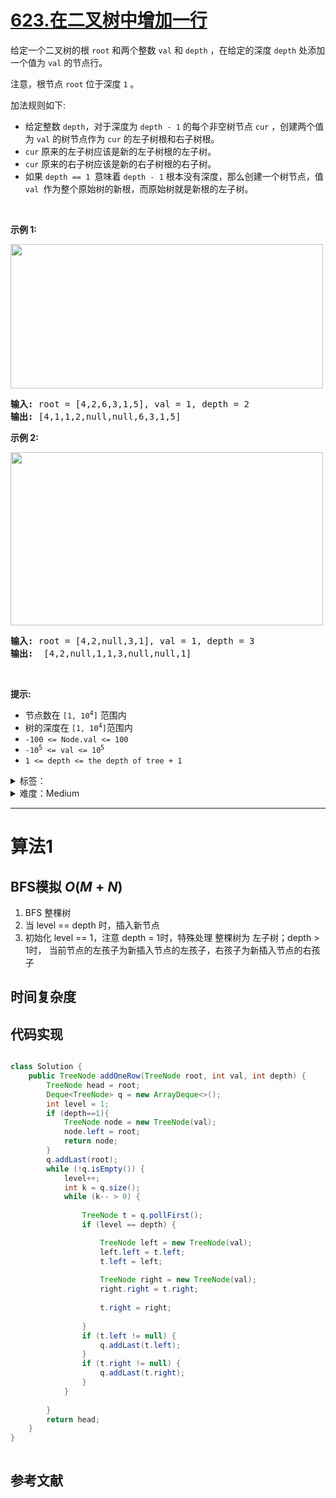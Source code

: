 # [623.在二叉树中增加一行](https://leetcode.cn/problems/add-one-row-to-tree/)

<p>给定一个二叉树的根&nbsp;<code>root</code>&nbsp;和两个整数 <code>val</code> 和&nbsp;<code>depth</code>&nbsp;，在给定的深度&nbsp;<code>depth</code>&nbsp;处添加一个值为 <code>val</code> 的节点行。</p>

<p>注意，根节点&nbsp;<code>root</code>&nbsp;位于深度&nbsp;<code>1</code>&nbsp;。</p>

<p>加法规则如下:</p>

<ul>
	<li>给定整数&nbsp;<code>depth</code>，对于深度为&nbsp;<code>depth - 1</code> 的每个非空树节点 <code>cur</code> ，创建两个值为 <code>val</code> 的树节点作为 <code>cur</code> 的左子树根和右子树根。</li>
	<li><code>cur</code> 原来的左子树应该是新的左子树根的左子树。</li>
	<li><code>cur</code> 原来的右子树应该是新的右子树根的右子树。</li>
	<li>如果 <code>depth == 1 </code>意味着&nbsp;<code>depth - 1</code>&nbsp;根本没有深度，那么创建一个树节点，值 <code>val </code>作为整个原始树的新根，而原始树就是新根的左子树。</li>
</ul>

<p>&nbsp;</p>

<p><strong>示例 1:</strong></p>

<p><img src="https://assets.leetcode.com/uploads/2021/03/15/addrow-tree.jpg" style="height: 231px; width: 500px;" /></p>

<pre>
<strong>输入:</strong> root = [4,2,6,3,1,5], val = 1, depth = 2
<strong>输出:</strong> [4,1,1,2,null,null,6,3,1,5]</pre>

<p><strong>示例 2:</strong></p>

<p><img src="https://assets.leetcode.com/uploads/2021/03/11/add2-tree.jpg" style="height: 277px; width: 500px;" /></p>

<pre>
<strong>输入:</strong> root = [4,2,null,3,1], val = 1, depth = 3
<strong>输出:</strong>  [4,2,null,1,1,3,null,null,1]
</pre>

<p>&nbsp;</p>

<p><strong>提示:</strong></p>

<ul>
	<li>节点数在&nbsp;<code>[1, 10<sup>4</sup>]</code>&nbsp;范围内</li>
	<li>树的深度在&nbsp;<code>[1, 10<sup>4</sup>]</code>范围内</li>
	<li><code>-100 &lt;= Node.val &lt;= 100</code></li>
	<li><code>-10<sup>5</sup>&nbsp;&lt;= val &lt;= 10<sup>5</sup></code></li>
	<li><code>1 &lt;= depth &lt;= the depth of tree + 1</code></li>
</ul>


<details>
<summary>标签：</summary>
['树', '深度优先搜索', '广度优先搜索', '二叉树']
</details>

<details>
<summary>难度：Medium</summary>
喜欢：181
</details>


----------

# 算法1

## BFS模拟  $O(M+N)$

1. BFS 整棵树
2. 当 level == depth 时，插入新节点
3. 初始化 level == 1，注意 depth = 1时，特殊处理 整棵树为 左子树；depth > 1时， 当前节点的左孩子为新插入节点的左孩子，右孩子为新插入节点的右孩子

## 时间复杂度

## 代码实现

```java []

class Solution {
    public TreeNode addOneRow(TreeNode root, int val, int depth) {
        TreeNode head = root;
        Deque<TreeNode> q = new ArrayDeque<>();
        int level = 1;
        if (depth==1){
            TreeNode node = new TreeNode(val);
            node.left = root;
            return node;
        }
        q.addLast(root);
        while (!q.isEmpty()) {
            level++;
            int k = q.size();
            while (k-- > 0) {
                
                TreeNode t = q.pollFirst();
                if (level == depth) {

                    TreeNode left = new TreeNode(val);
                    left.left = t.left;
                    t.left = left;
                    
                    TreeNode right = new TreeNode(val);
                    right.right = t.right;
                    
                    t.right = right;
                   
                }
                if (t.left != null) {
                    q.addLast(t.left);
                }
                if (t.right != null) {
                    q.addLast(t.right);
                }
            }
            
        }
        return head;
    }
}
```

```cpp []

```

## 参考文献

